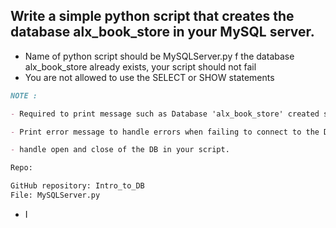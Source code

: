 ## Write a simple python script that creates the database alx_book_store in your MySQL server.

- Name of python script should be MySQLServer.py
f the database alx_book_store already exists, your script should not fail
- You are not allowed to use the SELECT or SHOW statements

```md
NOTE :

- Required to print message such as Database 'alx_book_store' created successfully! when database is successfully created.

- Print error message to handle errors when failing to connect to the DB.

- handle open and close of the DB in your script.

Repo:

GitHub repository: Intro_to_DB
File: MySQLServer.py

```

- I